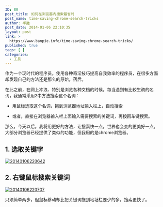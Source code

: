 ```yaml
---
ID: 80
post_title: 如何在浏览器内搜索最省时
post_name: time-saving-chrome-search-tricks
author: 半撇
post_date: 2014-01-06 22:10:35
layout: post
link: >
  https://www.banpie.info/time-saving-chrome-search-tricks/
published: true
tags: [ ]
categories:
  - 工具
---
```

作为一个现时代的程序员，使用各种奇淫技巧提高自我效率的程序员，在很多方面却发现自己的方法还是那么的原始，落后。

在此之前，在网上冲浪、特别是浏览各种文档的时候，每当遇到有比较生疏的名词，我通常采用2中方法搜索这个名词：

*   用鼠标选取这个名词，拖到浏览器地址输入栏上，自动搜索

*   或者，直接在浏览器输入栏上面输入需要搜索的关键词，再按回车键搜索。

那么，今天以后，我将用更好的方法，让搜索快一点，世界也会变的更美好一点。大部分浏览器已经提供了类似的功能，但我用的是chrome浏览器。

## 1\. 选取关键字

[![20140106220642][1]][1]

## 2\. 右键鼠标搜索关键词

[![20140106220707][2]][2]

只须简单两步，但鼠标移动却比把关键词拖到地址栏要少的多，搜索更快了。

 [1]: http://www.banpie.info/wp-content/uploads/2018/11/20140106220642.jpg
 [2]: http://7arnhx.com1.z0.glb.clouddn.com/wp-content/uploads/2014/01/20140106220707.jpg